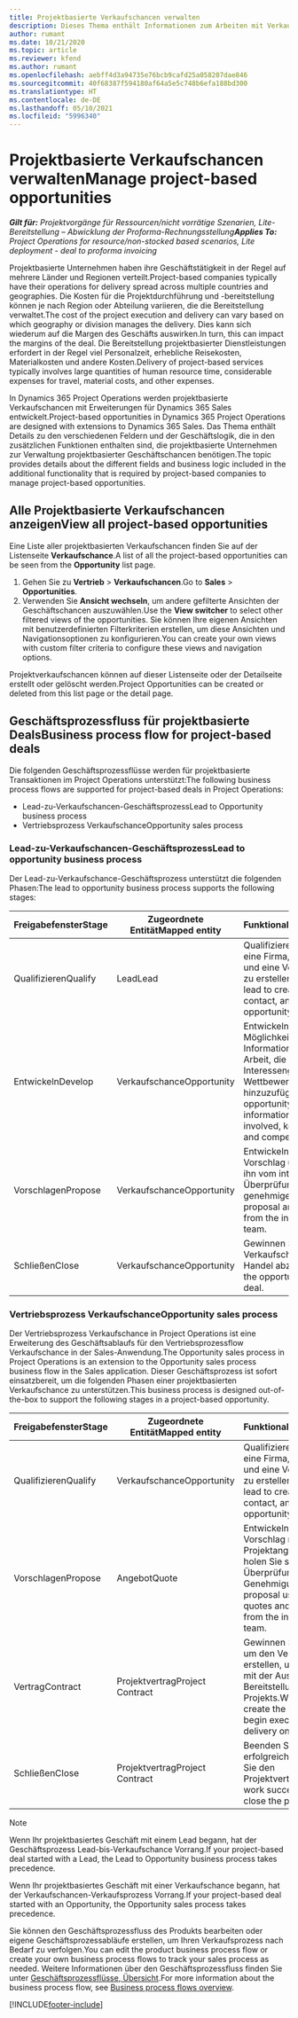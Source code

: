 ```yaml
---
title: Projektbasierte Verkaufschancen verwalten
description: Dieses Thema enthält Informationen zum Arbeiten mit Verkaufschancen, die sich auf Projekte beziehen.
author: rumant
ms.date: 10/21/2020
ms.topic: article
ms.reviewer: kfend
ms.author: rumant
ms.openlocfilehash: aebff4d3a94735e76bcb9cafd25a058207dae846
ms.sourcegitcommit: 40f68387f594180af64a5e5c748b6efa188bd300
ms.translationtype: HT
ms.contentlocale: de-DE
ms.lasthandoff: 05/10/2021
ms.locfileid: "5996340"
---
```

# <a name="manage-project-based-opportunities"></a><span data-ttu-id="7cd46-103">Projektbasierte Verkaufschancen verwalten</span><span class="sxs-lookup"><span data-stu-id="7cd46-103">Manage project-based opportunities</span></span>

<span data-ttu-id="7cd46-104">_**Gilt für:** Projektvorgänge für Ressourcen/nicht vorrätige Szenarien, Lite-Bereitstellung – Abwicklung der Proforma-Rechnungsstellung_</span><span class="sxs-lookup"><span data-stu-id="7cd46-104">_**Applies To:** Project Operations for resource/non-stocked based scenarios, Lite deployment - deal to proforma invoicing_</span></span>

<span data-ttu-id="7cd46-105">Projektbasierte Unternehmen haben ihre Geschäftstätigkeit in der Regel auf mehrere Länder und Regionen verteilt.</span><span class="sxs-lookup"><span data-stu-id="7cd46-105">Project-based companies typically have their operations for delivery spread across multiple countries and geographies.</span></span> <span data-ttu-id="7cd46-106">Die Kosten für die Projektdurchführung und -bereitstellung können je nach Region oder Abteilung variieren, die die Bereitstellung verwaltet.</span><span class="sxs-lookup"><span data-stu-id="7cd46-106">The cost of the project execution and delivery can vary  based on which geography or division manages the delivery.</span></span> <span data-ttu-id="7cd46-107">Dies kann sich wiederum auf die Margen des Geschäfts auswirken.</span><span class="sxs-lookup"><span data-stu-id="7cd46-107">In turn, this can impact the margins of the deal.</span></span> <span data-ttu-id="7cd46-108">Die Bereitstellung projektbasierter Dienstleistungen erfordert in der Regel viel Personalzeit, erhebliche Reisekosten, Materialkosten und andere Kosten.</span><span class="sxs-lookup"><span data-stu-id="7cd46-108">Delivery of project-based services typically involves large quantities of human resource time, considerable expenses for travel, material costs, and other expenses.</span></span>

<span data-ttu-id="7cd46-109">In Dynamics 365 Project Operations werden projektbasierte Verkaufschancen mit Erweiterungen für Dynamics 365 Sales entwickelt.</span><span class="sxs-lookup"><span data-stu-id="7cd46-109">Project-based opportunities in Dynamics 365 Project Operations are designed with extensions to Dynamics 365 Sales.</span></span> <span data-ttu-id="7cd46-110">Das Thema enthält Details zu den verschiedenen Feldern und der Geschäftslogik, die in den zusätzlichen Funktionen enthalten sind, die projektbasierte Unternehmen zur Verwaltung projektbasierter Geschäftschancen benötigen.</span><span class="sxs-lookup"><span data-stu-id="7cd46-110">The topic provides details about the different fields and business logic included in the additional functionality that is required by project-based companies to manage project-based opportunities.</span></span>

## <a name="view-all-project-based-opportunities"></a><span data-ttu-id="7cd46-111">Alle Projektbasierte Verkaufschancen anzeigen</span><span class="sxs-lookup"><span data-stu-id="7cd46-111">View all project-based opportunities</span></span>

<span data-ttu-id="7cd46-112">Eine Liste aller projektbasierten Verkaufschancen finden Sie auf der Listenseite **Verkaufschance**.</span><span class="sxs-lookup"><span data-stu-id="7cd46-112">A list of all the project-based opportunities can be seen from the **Opportunity** list page.</span></span> 

1. <span data-ttu-id="7cd46-113">Gehen Sie zu **Vertrieb** > **Verkaufschancen**.</span><span class="sxs-lookup"><span data-stu-id="7cd46-113">Go to **Sales** > **Opportunities**.</span></span>
2. <span data-ttu-id="7cd46-114">Verwenden Sie **Ansicht wechseln**, um andere gefilterte Ansichten der Geschäftschancen auszuwählen.</span><span class="sxs-lookup"><span data-stu-id="7cd46-114">Use the **View switcher** to select other filtered views of the opportunities.</span></span> <span data-ttu-id="7cd46-115">Sie können Ihre eigenen Ansichten mit benutzerdefinierten Filterkriterien erstellen, um diese Ansichten und Navigationsoptionen zu konfigurieren.</span><span class="sxs-lookup"><span data-stu-id="7cd46-115">You can create your own views with custom filter criteria to configure these views and navigation options.</span></span>

<span data-ttu-id="7cd46-116">Projektverkaufschancen können auf dieser Listenseite oder der Detailseite erstellt oder gelöscht werden.</span><span class="sxs-lookup"><span data-stu-id="7cd46-116">Project Opportunities can be created or deleted from this list page or the detail page.</span></span>

## <a name="business-process-flow-for-project-based-deals"></a><span data-ttu-id="7cd46-117">Geschäftsprozessfluss für projektbasierte Deals</span><span class="sxs-lookup"><span data-stu-id="7cd46-117">Business process flow for project-based deals</span></span>

<span data-ttu-id="7cd46-118">Die folgenden Geschäftsprozessflüsse werden für projektbasierte Transaktionen im Project Operations unterstützt:</span><span class="sxs-lookup"><span data-stu-id="7cd46-118">The following business process flows are supported for project-based deals in Project Operations:</span></span>

- <span data-ttu-id="7cd46-119">Lead-zu-Verkaufschancen-Geschäftsprozess</span><span class="sxs-lookup"><span data-stu-id="7cd46-119">Lead to Opportunity business process</span></span>
- <span data-ttu-id="7cd46-120">Vertriebsprozess Verkaufschance</span><span class="sxs-lookup"><span data-stu-id="7cd46-120">Opportunity sales process</span></span>

### <a name="lead-to-opportunity-business-process"></a><span data-ttu-id="7cd46-121">Lead-zu-Verkaufschancen-Geschäftsprozess</span><span class="sxs-lookup"><span data-stu-id="7cd46-121">Lead to opportunity business process</span></span> 
<span data-ttu-id="7cd46-122">Der Lead-zu-Verkaufschance-Geschäftsprozess unterstützt die folgenden Phasen:</span><span class="sxs-lookup"><span data-stu-id="7cd46-122">The lead to opportunity business process supports the following stages:</span></span>

| <span data-ttu-id="7cd46-123">Freigabefenster</span><span class="sxs-lookup"><span data-stu-id="7cd46-123">Stage</span></span> | <span data-ttu-id="7cd46-124">Zugeordnete Entität</span><span class="sxs-lookup"><span data-stu-id="7cd46-124">Mapped entity</span></span> | <span data-ttu-id="7cd46-125">Funktionalität</span><span class="sxs-lookup"><span data-stu-id="7cd46-125">Functionality</span></span> |
| --- | --- | --- |
| <span data-ttu-id="7cd46-126">Qualifizieren</span><span class="sxs-lookup"><span data-stu-id="7cd46-126">Qualify</span></span> | <span data-ttu-id="7cd46-127">Lead</span><span class="sxs-lookup"><span data-stu-id="7cd46-127">Lead</span></span> | <span data-ttu-id="7cd46-128">Qualifizieren des Leads, um eine Firma, einen Kontakt und eine Verkaufschance zu erstellen.</span><span class="sxs-lookup"><span data-stu-id="7cd46-128">Qualify the lead to create an account, contact, and an opportunity.</span></span> |
| <span data-ttu-id="7cd46-129">Entwickeln</span><span class="sxs-lookup"><span data-stu-id="7cd46-129">Develop</span></span> | <span data-ttu-id="7cd46-130">Verkaufschance</span><span class="sxs-lookup"><span data-stu-id="7cd46-130">Opportunity</span></span> | <span data-ttu-id="7cd46-131">Entwickeln Sie die Möglichkeit, weitere Informationen über die Arbeit, die wichtigsten Interessengruppen und den Wettbewerb hinzuzufügen.</span><span class="sxs-lookup"><span data-stu-id="7cd46-131">Develop the opportunity to add more information on the work involved, key stakeholders, and competition.</span></span> |
| <span data-ttu-id="7cd46-132">Vorschlagen</span><span class="sxs-lookup"><span data-stu-id="7cd46-132">Propose</span></span> | <span data-ttu-id="7cd46-133">Verkaufschance</span><span class="sxs-lookup"><span data-stu-id="7cd46-133">Opportunity</span></span> | <span data-ttu-id="7cd46-134">Entwickeln Sie den Vorschlag und lassen Sie ihn vom internen Überprüfungsteam genehmigen.</span><span class="sxs-lookup"><span data-stu-id="7cd46-134">Develop the proposal and get approval from the internal review team.</span></span> |
| <span data-ttu-id="7cd46-135">Schließen</span><span class="sxs-lookup"><span data-stu-id="7cd46-135">Close</span></span> | <span data-ttu-id="7cd46-136">Verkaufschance</span><span class="sxs-lookup"><span data-stu-id="7cd46-136">Opportunity</span></span> | <span data-ttu-id="7cd46-137">Gewinnen Sie die Verkaufschance, um den Handel abzuschließen.</span><span class="sxs-lookup"><span data-stu-id="7cd46-137">Win the opportunity to close the deal.</span></span> |

### <a name="opportunity-sales-process"></a><span data-ttu-id="7cd46-138">Vertriebsprozess Verkaufschance</span><span class="sxs-lookup"><span data-stu-id="7cd46-138">Opportunity sales process</span></span>
<span data-ttu-id="7cd46-139">Der Vertriebsprozess Verkaufschance in Project Operations ist eine Erweiterung des Geschäftsablaufs für den Vertriebsprozessflow Verkaufschance in der Sales-Anwendung.</span><span class="sxs-lookup"><span data-stu-id="7cd46-139">The Opportunity sales process in Project Operations is an extension to the Opportunity sales process business flow in the Sales application.</span></span> <span data-ttu-id="7cd46-140">Dieser Geschäftsprozess ist sofort einsatzbereit, um die folgenden Phasen einer projektbasierten Verkaufschance zu unterstützen.</span><span class="sxs-lookup"><span data-stu-id="7cd46-140">This business process is designed out-of-the-box to support the following stages in a project-based opportunity.</span></span>

| <span data-ttu-id="7cd46-141">Freigabefenster</span><span class="sxs-lookup"><span data-stu-id="7cd46-141">Stage</span></span> | <span data-ttu-id="7cd46-142">Zugeordnete Entität</span><span class="sxs-lookup"><span data-stu-id="7cd46-142">Mapped entity</span></span> | <span data-ttu-id="7cd46-143">Funktionalität</span><span class="sxs-lookup"><span data-stu-id="7cd46-143">Functionality</span></span> |
| --- | --- | --- |
| <span data-ttu-id="7cd46-144">Qualifizieren</span><span class="sxs-lookup"><span data-stu-id="7cd46-144">Qualify</span></span> | <span data-ttu-id="7cd46-145">Verkaufschance</span><span class="sxs-lookup"><span data-stu-id="7cd46-145">Opportunity</span></span> | <span data-ttu-id="7cd46-146">Qualifizieren des Leads, um eine Firma, einen Kontakt und eine Verkaufschance zu erstellen.</span><span class="sxs-lookup"><span data-stu-id="7cd46-146">Qualify the lead to create an account, contact, and an opportunity.</span></span> |
| <span data-ttu-id="7cd46-147">Vorschlagen</span><span class="sxs-lookup"><span data-stu-id="7cd46-147">Propose</span></span> | <span data-ttu-id="7cd46-148">Angebot</span><span class="sxs-lookup"><span data-stu-id="7cd46-148">Quote</span></span> | <span data-ttu-id="7cd46-149">Entwickeln Sie den Vorschlag mit Projektangeboten, und holen Sie sich vom internen Überprüfungsteam eine Genehmigung.</span><span class="sxs-lookup"><span data-stu-id="7cd46-149">Develop the proposal using project quotes and get approval from the internal review team.</span></span> |
| <span data-ttu-id="7cd46-150">Vertrag</span><span class="sxs-lookup"><span data-stu-id="7cd46-150">Contract</span></span> | <span data-ttu-id="7cd46-151">Projektvertrag</span><span class="sxs-lookup"><span data-stu-id="7cd46-151">Project Contract</span></span> | <span data-ttu-id="7cd46-152">Gewinnen Sie das Angebot, um den Vertrag zu erstellen, und beginnen Sie mit der Ausführung und Bereitstellung des Projekts.</span><span class="sxs-lookup"><span data-stu-id="7cd46-152">Win the quote to create the contract and begin execution and delivery on the project.</span></span> |
| <span data-ttu-id="7cd46-153">Schließen</span><span class="sxs-lookup"><span data-stu-id="7cd46-153">Close</span></span> | <span data-ttu-id="7cd46-154">Projektvertrag</span><span class="sxs-lookup"><span data-stu-id="7cd46-154">Project Contract</span></span> | <span data-ttu-id="7cd46-155">Beenden Sie die Arbeit erfolgreich und schließen Sie den Projektvertrag.</span><span class="sxs-lookup"><span data-stu-id="7cd46-155">Finish the work successfully and close the project contract.</span></span> |

> [!NOTE]
> <span data-ttu-id="7cd46-156">Wenn Ihr projektbasiertes Geschäft mit einem Lead begann, hat der Geschäftsprozess Lead-bis-Verkaufschance Vorrang.</span><span class="sxs-lookup"><span data-stu-id="7cd46-156">If your project-based deal started with a Lead, the Lead to Opportunity business process takes precedence.</span></span>
>
> <span data-ttu-id="7cd46-157">Wenn Ihr projektbasiertes Geschäft mit einer Verkaufschance begann, hat der Verkaufschancen-Verkaufsprozess Vorrang.</span><span class="sxs-lookup"><span data-stu-id="7cd46-157">If your project-based deal started with an Opportunity, the Opportunity sales process takes precedence.</span></span>

<span data-ttu-id="7cd46-158">Sie können den Geschäftsprozessfluss des Produkts bearbeiten oder eigene Geschäftsprozessabläufe erstellen, um Ihren Verkaufsprozess nach Bedarf zu verfolgen.</span><span class="sxs-lookup"><span data-stu-id="7cd46-158">You can edit the product business process flow or create your own business process flows to track your sales process as needed.</span></span> <span data-ttu-id="7cd46-159">Weitere Informationen über den Geschäftsprozessfluss finden Sie unter [Geschäftsprozessflüsse, Übersicht](/dynamics365/customerengagement/on-premises/customize/business-process-flows-overview).</span><span class="sxs-lookup"><span data-stu-id="7cd46-159">For more information about the business process flow, see [Business process flows overview](/dynamics365/customerengagement/on-premises/customize/business-process-flows-overview).</span></span>


[!INCLUDE[footer-include](../includes/footer-banner.md)]